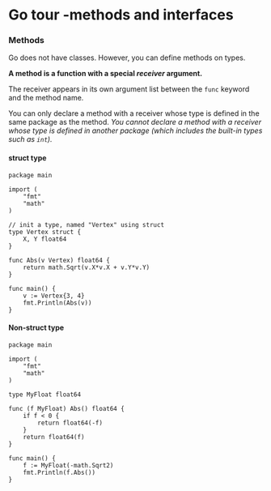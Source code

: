 # Go tour -methods and interfaces

### Methods

Go does not have classes. However, you can define methods on types.

**A method is a function with a special **_**receiver**_** argument.**

The receiver appears in its own argument list between the `func` keyword and the method name.

You can only declare a method with a receiver whose type is defined in the same package as the method. _You cannot declare a method with a receiver whose type is defined in another package (which includes the built-in types such as `int`)._

#### struct type

```
package main

import (
	"fmt"
	"math"
)

// init a type, named "Vertex" using struct
type Vertex struct {
	X, Y float64
}

func Abs(v Vertex) float64 {
	return math.Sqrt(v.X*v.X + v.Y*v.Y)
}

func main() {
	v := Vertex{3, 4}
	fmt.Println(Abs(v))
}

```

#### Non-struct type

```
package main

import (
	"fmt"
	"math"
)

type MyFloat float64

func (f MyFloat) Abs() float64 {
	if f < 0 {
		return float64(-f)
	}
	return float64(f)
}

func main() {
	f := MyFloat(-math.Sqrt2)
	fmt.Println(f.Abs())
}

```
